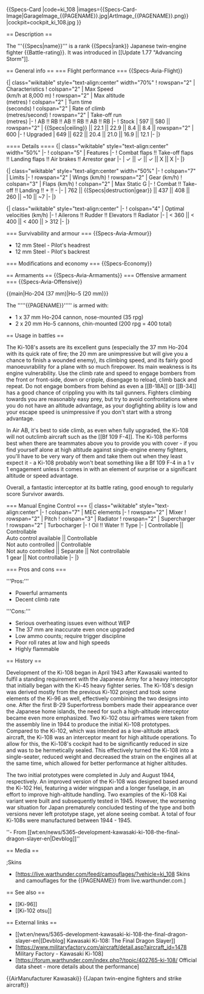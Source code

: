 {{Specs-Card
|code=ki_108
|images={{Specs-Card-Image|GarageImage_{{PAGENAME}}.jpg|ArtImage_{{PAGENAME}}.png}}
|cockpit=cockpit_ki_108.jpg
}}

== Description ==
<!-- ''In the description, the first part should be about the history of and the creation and combat usage of the aircraft, as well as its key features. In the second part, tell the reader about the aircraft in the game. Insert a screenshot of the vehicle, so that if the novice player does not remember the vehicle by name, he will immediately understand what kind of vehicle the article is talking about.'' -->
The '''{{Specs|name}}''' is a rank {{Specs|rank}} Japanese twin-engine fighter {{Battle-rating}}. It was introduced in [[Update 1.77 "Advancing Storm"]].

== General info ==
=== Flight performance ===
{{Specs-Avia-Flight}}
<!-- ''Describe how the aircraft behaves in the air. Speed, manoeuvrability, acceleration and allowable loads - these are the most important characteristics of the vehicle.'' -->

{| class="wikitable" style="text-align:center" width="70%"
! rowspan="2" | Characteristics
! colspan="2" | Max Speed<br>(km/h at 8,000 m)
! rowspan="2" | Max altitude<br>(metres)
! colspan="2" | Turn time<br>(seconds)
! colspan="2" | Rate of climb<br>(metres/second)
! rowspan="2" | Take-off run<br>(metres)
|-
! AB !! RB !! AB !! RB !! AB !! RB
|-
! Stock
| 597 || 580 || rowspan="2" | {{Specs|ceiling}} || 22.1 || 22.9 || 8.4 || 8.4 || rowspan="2" | 600
|-
! Upgraded
| 649 || 622 || 20.4 || 21.0 || 16.9 || 12.1
|-
|}

==== Details ====
{| class="wikitable" style="text-align:center" width="50%"
|-
! colspan="5" | Features
|-
! Combat flaps !! Take-off flaps !! Landing flaps !! Air brakes !! Arrestor gear
|-
| ✓ || ✓ || ✓ || X || X     <!-- ✓ -->
|-
|}

{| class="wikitable" style="text-align:center" width="50%"
|-
! colspan="7" | Limits
|-
! rowspan="2" | Wings (km/h)
! rowspan="2" | Gear (km/h)
! colspan="3" | Flaps (km/h)
! colspan="2" | Max Static G
|-
! Combat !! Take-off !! Landing !! + !! -
|-
| 762 <!-- {{Specs|destruction|body}} --> || {{Specs|destruction|gear}} || 437 || 408 || 260 || ~10 || ~7
|-
|}

{| class="wikitable" style="text-align:center"
|-
! colspan="4" | Optimal velocities (km/h)
|-
! Ailerons !! Rudder !! Elevators !! Radiator
|-
| < 360 || < 400 || < 400 || > 312
|-
|}

=== Survivability and armour ===
{{Specs-Avia-Armour}}
<!-- ''Examine the survivability of the aircraft. Note how vulnerable the structure is and how secure the pilot is, whether the fuel tanks are armoured, etc. Describe the armour, if there is any, and also mention the vulnerability of other critical aircraft systems.'' -->

* 12 mm Steel - Pilot's headrest
* 12 mm Steel - Pilot's backrest

=== Modifications and economy ===
{{Specs-Economy}}

== Armaments ==
{{Specs-Avia-Armaments}}
=== Offensive armament ===
{{Specs-Avia-Offensive}}
<!-- ''Describe the offensive armament of the aircraft, if any. Describe how effective the cannons and machine guns are in a battle, and also what belts or drums are better to use. If there is no offensive weaponry, delete this subsection.'' -->
{{main|Ho-204 (37 mm)|Ho-5 (20 mm)}}

The '''''{{PAGENAME}}''''' is armed with:

* 1 x 37 mm Ho-204 cannon, nose-mounted (35 rpg)
* 2 x 20 mm Ho-5 cannons, chin-mounted (200 rpg = 400 total)

== Usage in battles ==
<!-- ''Describe the tactics of playing in the aircraft, the features of using aircraft in a team and advice on tactics. Refrain from creating a "guide" - do not impose a single point of view, but instead, give the reader food for thought. Examine the most dangerous enemies and give recommendations on fighting them. If necessary, note the specifics of the game in different modes (AB, RB, SB).'' -->

The Ki-108's assets are its excellent guns (especially the 37 mm Ho-204 with its quick rate of fire; the 20 mm are unimpressive but will give you a chance to finish a wounded enemy), its climbing speed, and its fairly good manoeuvrability for a plane with so much firepower. Its main weakness is its engine vulnerability. Use the climb rate and speed to engage bombers from the front or front-side, down or cripple, disengage to reload, climb back and repeat. Do not engage bombers from behind as even a [[B-18A]] or [[B-34]] has a good chance of crippling you with its tail gunners. Fighters climbing towards you are reasonably easy prey, but try to avoid confrontations where you do not have an altitude advantage, as your dogfighting ability is low and your escape speed is unimpressive if you don't start with a strong advantage.

In Air AB, it's best to side climb, as even when fully upgraded, the Ki-108 will not outclimb aircraft such as the [[Bf 109 F-4]]. The Ki-108 performs best when there are teammates above you to provide you with cover - if you find yourself alone at high altitude against single-engine enemy fighters, you'll have to be very wary of them and take them out when they least expect it - a Ki-108 probably won't beat something like a Bf 109 F-4 in a 1 v 1 engagement unless it comes in with an element of surprise or a significant altitude or speed advantage.

Overall, a fantastic interceptor at its battle rating, good enough to regularly score Survivor awards.

=== Manual Engine Control ===
{| class="wikitable" style="text-align:center"
|-
! colspan="7" | MEC elements
|-
! rowspan="2" | Mixer
! rowspan="2" | Pitch
! colspan="3" | Radiator
! rowspan="2" | Supercharger
! rowspan="2" | Turbocharger
|-
! Oil !! Water !! Type
|-
| Controllable || Controllable<br>Auto control available || Controllable<br>Not auto controlled || Controllable<br>Not auto controlled || Separate || Not controllable<br>1 gear || Not controllable
|-
|}

=== Pros and cons ===
<!-- ''Summarise and briefly evaluate the vehicle in terms of its characteristics and combat effectiveness. Mark its pros and cons in the bulleted list. Try not to use more than 6 points for each of the characteristics. Avoid using categorical definitions such as "bad", "good" and the like - use substitutions with softer forms such as "inadequate" and "effective".'' -->

'''Pros:'''

* Powerful armaments
* Decent climb rate

'''Cons:'''

* Serious overheating issues even without WEP
* The 37 mm are inaccurate even once upgraded
* Low ammo counts; require trigger discipline
* Poor roll rates at low and high speeds
* Highly flammable

== History ==
<!-- ''Describe the history of the creation and combat usage of the aircraft in more detail than in the introduction. If the historical reference turns out to be too long, take it to a separate article, taking a link to the article about the vehicle and adding a block "/History" (example: <nowiki>https://wiki.warthunder.com/(Vehicle-name)/History</nowiki>) and add a link to it here using the <code>main</code> template. Be sure to reference text and sources by using <code><nowiki><ref></ref></nowiki></code>, as well as adding them at the end of the article with <code><nowiki><references /></nowiki></code>. This section may also include the vehicle's dev blog entry (if applicable) and the in-game encyclopedia description (under <code><nowiki>=== In-game description ===</nowiki></code>, also if applicable).'' -->
Development of the Ki-108 began in April 1943 after Kawasaki wanted to fulfil a standing requirement with the Japanese Army for a heavy interceptor that initially began with the Ki-45 heavy fighter series. The Ki-108's design was derived mostly from the previous Ki-102 project and took some elements of the Ki-96 as well, effectively combining the two designs into one. After the first B-29 Superfortress bombers made their appearance over the Japanese home islands, the need for such a high-altitude interceptor became even more emphasized. Two Ki-102 otsu airframes were taken from the assembly line in 1944 to produce the initial Ki-108 prototypes. Compared to the Ki-102, which was intended as a low-altitude attack aircraft, the Ki-108 was an interceptor meant for high altitude operations. To allow for this, the Ki-108's cockpit had to be significantly reduced in size and was to be hermetically sealed. This effectively turned the Ki-108 into a single-seater, reduced weight and decreased the strain on the engines all at the same time, which allowed for better performance at higher altitudes.

The two initial prototypes were completed in July and August 1944, respectively. An improved version of the Ki-108 was designed based around the Ki-102 Hei, featuring a wider wingspan and a longer fuselage, in an effort to improve high-altitude handling. Two examples of the Ki-108 Kai variant were built and subsequently tested in 1945. However, the worsening war situation for Japan prematurely concluded testing of the type and both versions never left prototype stage, yet alone seeing combat. A total of four Ki-108s were manufactured between 1944 - 1945.

''- From [[wt:en/news/5365-development-kawasaki-ki-108-the-final-dragon-slayer-en|Devblog]]''

== Media ==
<!-- ''Excellent additions to the article would be video guides, screenshots from the game, and photos.'' -->

;Skins
* [https://live.warthunder.com/feed/camouflages/?vehicle=ki_108 Skins and camouflages for the {{PAGENAME}} from live.warthunder.com.]

== See also ==
<!-- ''Links to the articles on the War Thunder Wiki that you think will be useful for the reader, for example:''
* ''reference to the series of the aircraft;''
* ''links to approximate analogues of other nations and research trees.'' -->

* [[Ki-96]]
* [[Ki-102 otsu]]

== External links ==
<!-- ''Paste links to sources and external resources, such as:''
* ''topic on the official game forum;''
* ''other literature.'' -->

* [[wt:en/news/5365-development-kawasaki-ki-108-the-final-dragon-slayer-en|[Devblog] Kawasaki Ki-108: The Final Dragon Slayer]]
* [https://www.militaryfactory.com/aircraft/detail.asp?aircraft_id=1478 Military Factory - Kawasaki Ki-108]
* [https://forum.warthunder.com/index.php?/topic/402765-ki-108/ Official data sheet - more details about the performance]

{{AirManufacturer Kawasaki}}
{{Japan twin-engine fighters and strike aircraft}}